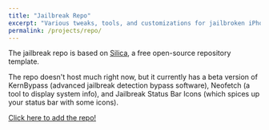 ```yaml
---
title: "Jailbreak Repo"
excerpt: "Various tweaks, tools, and customizations for jailbroken iPhones."
permalink: /projects/repo/
---
```

The jailbreak repo is based on [Silica](hytps://github.com/shugabuga/silica), a free open-source repository template.

The repo doesn't host much right now, but it currently has a beta version of KernBypass (advanced jailbreak detection bypass software), Neofetch (a tool to display system info), and Jailbreak Status Bar Icons (which spices up your status bar with some icons).

[Click here to add the repo!](cydia://url/https://cydia.saurik.com/api/share#?source=https://randomblock1.github.io/repo/)
